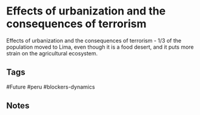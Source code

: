 # Effects of urbanization and the consequences of terrorism

Effects of urbanization and the consequences of terrorism - 1/3 of the population moved to Lima, even though it is a food desert, and it puts more strain on the agricultural ecosystem.

## Tags
#Future #peru #blockers-dynamics

## Notes
<!-- Add your notes here -->
